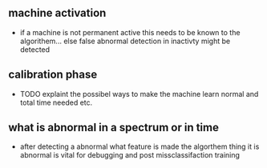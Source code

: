 ## machine activation
- if a machine is not permanent active this needs to be known to the algorithem... else false abnormal detection in inactivty might be detected

## calibration phase
- TODO explaint the possibel ways to make the machine learn normal and total time needed etc.

## what is abnormal in a spectrum or in time
- after detecting a abnormal what feature is made the algorthem thing it is abnormal is vital for debugging and post missclassifaction training

